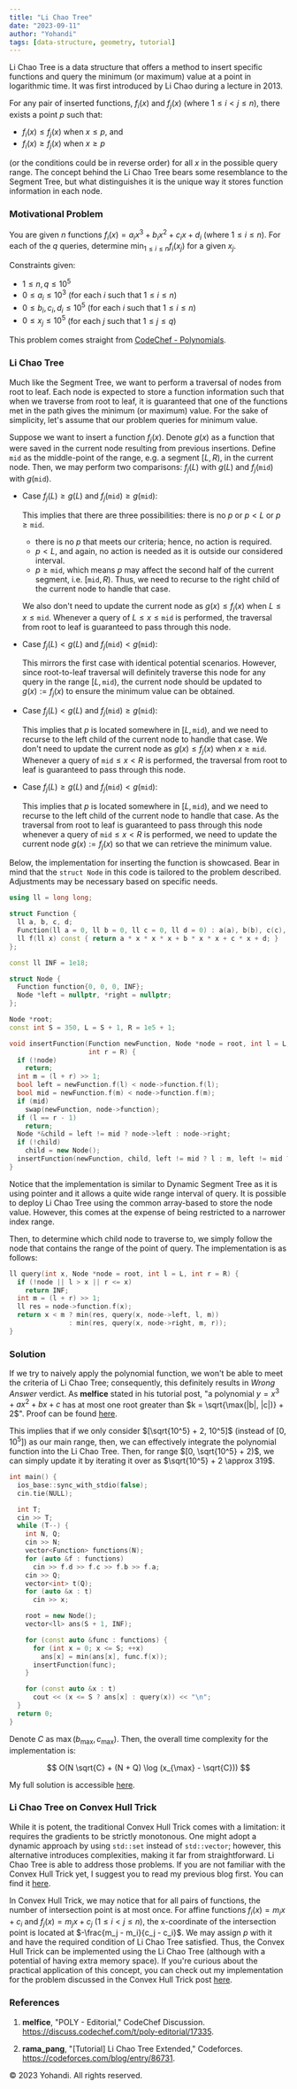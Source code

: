 ```yaml
---
title: "Li Chao Tree"
date: "2023-09-11"
author: "Yohandi"
tags: [data-structure, geometry, tutorial]
---
```


Li Chao Tree is a data structure that offers a method to insert specific functions and query the minimum (or maximum) value at a point in logarithmic time. It was first introduced by Li Chao during a lecture in 2013.

For any pair of inserted functions, $f_i(x)$ and $f_j(x)$ (where $1 \leq i < j \leq n$), there exists a point $p$ such that:
-  $f_i(x) \leq f_j(x)$ when $x \leq p$, and
-  $f_i(x) \geq f_j(x)$ when $x \geq p$

(or the conditions could be in reverse order) for all $x$ in the possible query range. The concept behind the Li Chao Tree bears some resemblance to the Segment Tree, but what distinguishes it is the unique way it stores function information in each node.

### Motivational Problem

You are given $n$ functions $f_i(x) = a_ix^3 + b_ix^2 + c_ix + d_i$ (where $1 \leq i \leq n$). For each of the $q$ queries, determine $\min_{1 \leq i \leq n} f_i(x_j)$ for a given $x_j$.

Constraints given:
- $1 \leq n, q \leq 10^5$
- $0 \leq a_i \leq 10^3$ (for each $i$ such that $1 \leq i \leq n$)
- $0 \leq b_i, c_i, d_i \leq 10^5$ (for each $i$ such that $1 \leq i \leq n$)
- $0 \leq x_j \leq 10^5$ (for each $j$ such that $1 \leq j \leq q$)

This problem comes straight from [CodeChef - Polynomials](https://www.codechef.com/problems/POLY).

### Li Chao Tree

Much like the Segment Tree, we want to perform a traversal of nodes from root to leaf. Each node is expected to store a function information such that when we traverse from root to leaf, it is guaranteed that one of the functions met in the path gives the minimum (or maximum) value. For the sake of simplicity, let's assume that our problem queries for minimum value.

Suppose we want to insert a function $f_j(x)$. Denote $g(x)$ as a function that were saved in the current node resulting from previous insertions. Define $\texttt{mid}$ as the middle-point of the range, e.g. a segment $[L, R)$, in the current node. Then, we may perform two comparisons: $f_j(L)$ with $g(L)$ and $f_j(\texttt{mid})$ with $g(\texttt{mid})$.

- Case $f_j(L) \geq g(L)$ and $f_j(\texttt{mid}) \geq g(\texttt{mid})$:

    This implies that there are three possibilities: there is no $p$ or $p < L$ or $p \geq \texttt{mid}$.
    - there is no $p$ that meets our criteria; hence, no action is required.
    - $p < L$, and again, no action is needed as it is outside our considered interval.
    - $p \geq \texttt{mid}$, which means $p$ may affect the second half of the current segment, i.e. $[\texttt{mid}, R)$. Thus, we need to recurse to the right child of the current node to handle that case.

    We also don't need to update the current node as $g(x) \leq f_j(x)$ when $L \leq x \leq \texttt{mid}$. Whenever a query of $L \leq x \leq \texttt{mid}$ is performed, the traversal from root to leaf is guaranteed to pass through this node.

- Case $f_j(L) < g(L)$ and $f_j(\texttt{mid}) < g(\texttt{mid})$:

    This mirrors the first case with identical potential scenarios. However, since root-to-leaf traversal will definitely traverse this node for any query in the range $[L, \texttt{mid})$, the current node should be updated to $g(x) := f_j(x)$ to ensure the minimum value can be obtained.

- Case $f_j(L) < g(L)$ and $f_j(\texttt{mid}) \geq g(\texttt{mid})$:

    This implies that $p$ is located somewhere in $[L, \texttt{mid})$, and we need to recurse to the left child of the current node to handle that case. We don't need to update the current node as $g(x) \leq f_j(x)$ when $x \geq \texttt{mid}$. Whenever a query of $\texttt{mid} \leq x < R$ is performed, the traversal from root to leaf is guaranteed to pass through this node.

- Case $f_j(L) \geq g(L)$ and $f_j(\texttt{mid}) < g(\texttt{mid})$:

    This implies that $p$ is located somewhere in $[L, \texttt{mid})$, and we need to recurse to the left child of the current node to handle that case. As the traversal from root to leaf is guaranteed to pass through this node whenever a query of $\texttt{mid} \leq x < R$ is performed, we need to update the current node $g(x) := f_j(x)$ so that we can retrieve the minimum value.

Below, the implementation for inserting the function is showcased. Bear in mind that the `struct Node` in this code is tailored to the problem described. Adjustments may be necessary based on specific needs.

```c++
using ll = long long;

struct Function {
  ll a, b, c, d;
  Function(ll a = 0, ll b = 0, ll c = 0, ll d = 0) : a(a), b(b), c(c), d(d) {}
  ll f(ll x) const { return a * x * x * x + b * x * x + c * x + d; }
};

const ll INF = 1e18;

struct Node {
  Function function{0, 0, 0, INF};
  Node *left = nullptr, *right = nullptr;
};

Node *root;
const int S = 350, L = S + 1, R = 1e5 + 1;

void insertFunction(Function newFunction, Node *node = root, int l = L,
                    int r = R) {
  if (!node)
    return;
  int m = (l + r) >> 1;
  bool left = newFunction.f(l) < node->function.f(l);
  bool mid = newFunction.f(m) < node->function.f(m);
  if (mid)
    swap(newFunction, node->function);
  if (l == r - 1)
    return;
  Node *&child = left != mid ? node->left : node->right;
  if (!child)
    child = new Node();
  insertFunction(newFunction, child, left != mid ? l : m, left != mid ? m : r);
}
```

Notice that the implementation is similar to Dynamic Segment Tree as it is using pointer and it allows a quite wide range interval of query. It is possible to deploy Li Chao Tree using the common array-based to store the node value. However, this comes at the expense of being restricted to a narrower index range.

Then, to determine which child node to traverse to, we simply follow the node that contains the range of the point of query. The implementation is as follows:

```c++
ll query(int x, Node *node = root, int l = L, int r = R) {
  if (!node || l > x || r <= x)
    return INF;
  int m = (l + r) >> 1;
  ll res = node->function.f(x);
  return x < m ? min(res, query(x, node->left, l, m))
               : min(res, query(x, node->right, m, r));
}
```

### Solution

If we try to naively apply the polynomial function, we won't be able to meet the criteria of Li Chao Tree; consequently, this definitely results in *Wrong Answer* verdict. As **melfice** stated in his tutorial post, "a polynomial $y = x^3 + a x^2 + bx + c$ has at most one root greater than $k = \sqrt{\max(|b|, |c|)} + 2$". Proof can be found [here](https://discuss.codechef.com/t/poly-editorial/17335).

This implies that if we only consider $[\sqrt{10^5} + 2, 10^5]$ (instead of $[0, 10^5]$) as our main range, then, we can effectively integrate the polynomial function into the Li Chao Tree. Then, for range $[0, \sqrt{10^5} + 2)$, we can simply update it by iterating it over as $\sqrt{10^5} + 2 \approx 319$.

```c++
int main() {
  ios_base::sync_with_stdio(false);
  cin.tie(NULL);

  int T;
  cin >> T;
  while (T--) {
    int N, Q;
    cin >> N;
    vector<Function> functions(N);
    for (auto &f : functions)
      cin >> f.d >> f.c >> f.b >> f.a;
    cin >> Q;
    vector<int> t(Q);
    for (auto &x : t)
      cin >> x;

    root = new Node();
    vector<ll> ans(S + 1, INF);

    for (const auto &func : functions) {
      for (int x = 0; x <= S; ++x)
        ans[x] = min(ans[x], func.f(x));
      insertFunction(func);
    }

    for (const auto &x : t)
      cout << (x <= S ? ans[x] : query(x)) << "\n";
  }
  return 0;
}
```

Denote $C$ as $\max(b_{\max}, c_{\max})$. Then, the overall time complexity for the implementation is:

$$
O(N \sqrt{C} + (N + Q) \log (x_{\max} - \sqrt{C}))
$$

My full solution is accessible [here](https://www.codechef.com/viewsolution/1019856771).

### Li Chao Tree on Convex Hull Trick

While it is potent, the traditional Convex Hull Trick comes with a limitation: it requires the gradients to be strictly monotonous. One might adopt a dynamic approach by using $\texttt{std::set}$ instead of $\texttt{std::vector}$; however, this alternative introduces complexities, making it far from straightforward. Li Chao Tree is able to address those problems. If you are not familiar with the Convex Hull Trick yet, I suggest you to read my previous blog first. You can find it [here](https://www.yohandi.me/blog/convex-hull-trick/).

In Convex Hull Trick, we may notice that for all pairs of functions, the number of intersection point is at most once. For affine functions $f_i(x) = m_i x + c_i$ and $f_j(x) = m_j x + c_j$ ($1 \leq i < j \leq n$), the x-coordinate of the intersection point is located at $-\frac{m_j - m_i}{c_j - c_i}$. We may assign $p$ with it and have the required condition of Li Chao Tree satisfied. Thus, the Convex Hull Trick can be implemented using the Li Chao Tree (although with a potential of having extra memory space). If you're curious about the practical application of this concept, you can check out my implementation for the problem discussed in the Convex Hull Trick post [here](https://codeforces.com/contest/1083/submission/222871636).

### References

1. **melfice**, "POLY - Editorial," CodeChef Discussion. https://discuss.codechef.com/t/poly-editorial/17335.

2. **rama_pang**, "[Tutorial] Li Chao Tree Extended," Codeforces. https://codeforces.com/blog/entry/86731.
   

&copy; 2023 Yohandi. All rights reserved.
